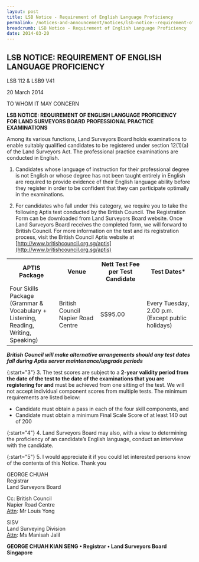 ```yaml
---
layout: post
title: LSB Notice - Requirement of English Language Proficiency
permalink: /notices-and-announcement/notices/lsb-notice--requirement-of-english-language-profienciency/
breadcrumb: LSB Notice - Requirement of English Language Proficiency
date: 2014-03-20
---
```


LSB NOTICE: REQUIREMENT OF ENGLISH LANGUAGE PROFICIENCY
---
LSB 112 & LSB9 V41

20 March 2014

TO WHOM IT MAY CONCERN

**LSB NOTICE: REQUIREMENT OF ENGLISH LANGUAGE PROFICIENCY** <br>
**FOR LAND SURVEYORS BOARD PROFESSIONAL PRACTICE EXAMINATIONS**
 
Among its various functions, Land Surveyors Board holds examinations to enable suitably qualified candidates to be registered under section 12(1)(a) of the Land Surveyors Act. The professional practice examinations are conducted in English.

1. Candidates whose language of instruction for their professional degree is not English or whose degree has not been taught entirely in English are required to provide evidence of their English language ability before they register in order to be confident that they can participate optimally in the examinations.

2. For candidates who fall under this category, we require you to take the following Aptis test conducted by the British Council. The Registration Form can be downloaded from Land Surveyors Board website. Once Land Surveyors Board receives the completed form, we will forward to British Council. For more information on the test and its registration process, visit the British Council Aptis website at [http://www.britishcouncil.org.sg/aptis](http://www.britishcouncil.org.sg/aptis)

<table>
  <tr>
    <th>APTIS Package</th>
    <th>Venue</th>
    <th>Nett Test Fee<br>per Test Candidate</th>
    <th>Test Dates*</th>
  </tr>
  <tr>
    <td>Four Skills <br>Package (Grammar & <br>Vocabulary + <br>Listening, <br>Reading, Writing, <br>Speaking)</td>
    <td>British Council<br>Napier Road Centre</td>
    <td>S$95.00</td>
    <td>Every Tuesday,<br>2.00 p.m.<br>(Except public holidays)</td>
  </tr>
</table>

***British Council will make alternative arrangements should any test dates fall during Aptis server maintenance/upgrade periods***
<br>

{:start="3"}
3. The test scores are subject to a **2-year validity period from the date of the test to the date of the examinations that you are registering for and** must be achieved from one sitting of the test. We will not accept individual component scores from multiple tests. The minimum requirements are listed below:

<ul><li>Candidate must obtain a pass in each of the four skill components, and</li>
<li>Candidate must obtain a minimum Final Scale Score of at least 140 out of 200</li>
</ul>

{:start="4"}
4. Land Surveyors Board may also, with a view to determining the proficiency of an candidate’s English language, conduct an interview with the candidate.

{:start="5"}
5. I would appreciate it if you could let interested persons know of the contents of this Notice. Thank you

GEORGE CHUAH <br>
Registrar <br>
Land Surveyors Board <br>

Cc: British Council <br>
Napier Road Centre <br>
<u>Attn</u>: Mr Louis Yong <br>

SISV <br>
Land Surveying Division <br>
<u>Attn</u>: Ms Manisah Jalil <br>


**GEORGE CHUAH KIAN SENG • Registrar • Land Surveyors Board Singapore**
